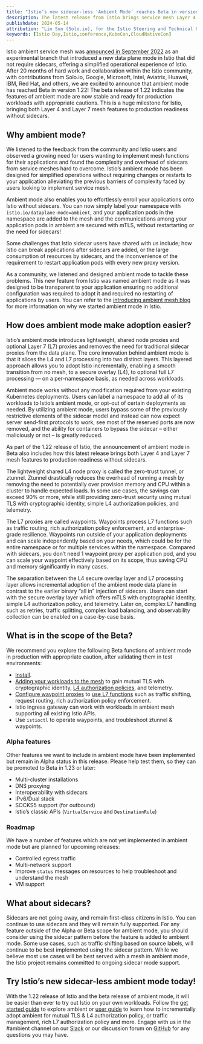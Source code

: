 ```yaml
---
title: "Istio’s new sidecar-less ‘Ambient Mode’ reaches Beta in version 1.22"
description: The latest release from Istio brings service mesh Layer 4 & 7 features to production readiness without sidecars.
publishdate: 2024-05-14
attribution: "Lin Sun (Solo.io), for the Istio Steering and Technical Oversight Committees"
keywords: [Istio Day,Istio,conference,KubeCon,CloudNativeCon]
---
```


Istio ambient service mesh was [announced in September 2022](/blog/2022/introducing-ambient-mesh/) as an experimental branch
that introduced a new data plane mode in Istio that did not require sidecars, offering a simplified operational experience of
Istio. After 20 months of hard work and collaboration within the Istio community, with contributions from Solo.io, Google,
Microsoft, Intel, Aviatrix, Huawei, IBM, Red Hat, and others, we are excited to announce that ambient mode has reached Beta in
version 1.22! The beta release of 1.22 indicates the features of ambient mode are now stable and ready for production workloads
with appropriate cautions.  This is a huge milestone for Istio, bringing both Layer 4 and Layer 7 mesh features to production
readiness without sidecars.

## Why ambient mode?

We listened to the feedback from the community and Istio users and observed a growing need for users wanting to implement mesh
functions for their applications and found the complexity and overhead of sidecars from service meshes hard to overcome.
Istio’s ambient mode has been designed for simplified operations without requiring changes or restarts to your application
alleviating the previous barriers of complexity faced by users looking to implement service mesh.

Ambient mode also enables you to effortlessly enroll your applications onto Istio without sidecars. You can now simply label
your namespace with `istio.io/dataplane-mode=ambient`, and your application pods in the namespace are added to the mesh and the
communications among your application pods in ambient are secured with mTLS, without restartarting or the need for sidecars!

Some challenges that Istio sidecar users have shared with us include; how Istio can break applications after sidecars are
added, or the large consumption of resources by sidecars, and the inconvenience of the requirement to restart application pods
with every new proxy version.

As a community, we listened and designed ambient mode to tackle these problems. This new feature from Istio was named ambient
mode as it was designed to be transparent to your application ensuring no additional configuration was required to adopt it
and required no restarting of applications by users. You can refer to the [introducing ambient mesh blog](/blog/2022/introducing-ambient-mesh/)
for more information on why we started ambient mode in Istio.

## How does ambient mode make adoption easier?

Istio’s ambient mode introduces lightweight, shared node proxies and optional Layer 7 (L7) proxies and removes the need for
traditional sidecar proxies from the data plane. The core innovation behind ambient mode is that it slices the L4 and L7
processing into two distinct layers. This layered approach allows you to adopt Istio incrementally, enabling a smooth
transition from no mesh, to a secure overlay (L4), to optional full L7 processing — on a per-namespace basis, as needed across
workloads.

Ambient mode works without any modification required from your existing Kubernetes deployments. Users can label a namespace to
add all of its workloads to Istio’s ambient mode, or opt-out of certain deployments as needed. By utilizing ambient mode, users
bypass some of the previously restrictive elements of the sidecar model and instead can now expect server send-first protocols
to work, see most of the reserved ports are now removed, and the ability for containers to bypass the sidecar – either
maliciously or not – is greatly reduced.

As part of the 1.22 release of Istio, the announcement of ambient mode in Beta also includes how this latest release brings
both Layer 4 and Layer 7 mesh features to production readiness without sidecars.

The lightweight shared L4 node proxy is called the zero-trust tunnel, or ztunnel. Ztunnel drastically reduces the overhead of
running a mesh by removing the need to potentially over provision memory and CPU within a cluster to handle expected loads. In
some use cases, the savings can exceed 90% or more, while still providing zero-trust security using mutual TLS with
cryptographic identity, simple L4 authorization policies, and telemetry.

The L7 proxies are called waypoints. Waypoints process L7 functions such as traffic routing, rich authorization policy
enforcement, and enterprise-grade resilience. Waypoints run outside of your application deployments and can scale independently
based on your needs, which could be for the entire namespace or for multiple services within the namespace. Compared with
sidecars, you don’t need 1 waypoint proxy per application pod, and you can scale your waypoint effectively based on its scope,
thus saving CPU and memory significantly in many cases.

The separation between the L4 secure overlay layer and L7 processing layer allows incremental adoption of the ambient mode data
plane in contrast to the earlier binary “all in” injection of sidecars. Users can start with the secure overlay layer which
offers mTLS with cryptographic identity, simple L4 authorization policy, and telemetry. Later on, complex L7 handling such as
retries, traffic splitting, complex load balancing, and observability collection can be enabled on a case-by-case basis.

## What is in the scope of the Beta?

We recommend you explore the following Beta functions of ambient mode in production with appropriate caution, after validating
them in test environments:

- [Install](/docs/ambient/install/).
- [Adding your workloads to the mesh](/docs/ambient/usage/add-workloads/) to gain mutual TLS with cryptographic identity, [L4 authorization policies](t/docs/ambient/usage/l4-policy/), and telemetry.
- [Configure waypoint proxies](/docs/ambient/usage/waypoint/) to [use L7 functions](/docs/ambient/usage/l7-features/) such as traffic shifting, request routing, rich authorization policy enforcement.
- Istio ingress gateway can work with workloads in ambient mesh supporting all existing Istio APIs.
- Use `istioctl` to operate waypoints, and troubleshoot ztunnel & waypoints.

### Alpha features

Other features we want to include in ambient mode have been implemented but remain in Alpha status in this release. Please help
test them, so they can be promoted to Beta in 1.23 or later:

- Multi-cluster installations
- DNS proxying
- Interoperability with sidecars
- IPv6/Dual stack
- SOCKS5 support (for outbound)
- Istio’s classic APIs (`VirtualService` and `DestinationRule`)

### Roadmap

We have a number of features which are not yet implemented in ambient mode but are planned for upcoming releases:

- Controlled egress traffic
- Multi-network support
- Improve `status` messages on resources to help troubleshoot and understand the mesh
- VM support

## What about sidecars?

Sidecars are not going away, and remain first-class citizens in Istio. You can continue to use sidecars and they will remain
fully supported.  For any feature outside of the Alpha or Beta scope for ambient mode, you should consider using the sidecar
pattern before the feature is added to ambient mode. Some use cases, such as traffic shifting based on source labels, will
continue to be best implemented using the sidecar pattern. While we believe most use cases will be best served with a mesh in
ambient mode, the Istio project remains committed to ongoing sidecar mode support.

## Try Istio’s new sidecar-less ambient mode today!

With the 1.22 release of Istio and the beta release of ambient mode, it will be easier than ever to try out Istio on your own
workloads. Follow the [get started guide](/docs/ambient/getting-started/) to explore ambient or [user guide](https://preliminary.istio.io/latest/docs/ambient/usage/)
to learn how to incrementally adopt ambient for mutual TLS & L4 authorization policy, or traffic management, rich L7
authorization policy and more. Engage with us in the #ambient channel on our [Slack](slack.istio.io) or our discussion forum on
[GitHub](https://github.com/istio/istio/discussions) for any questions you may have.
